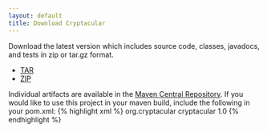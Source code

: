 ```yaml
---
layout: default
title: Download Cryptacular
---
```

Download the latest version which includes source code, classes, javadocs, and tests in zip or tar.gz format.

* [TAR](/downloads/1.1.0/cryptacular-1.1.0-dist.tar.gz)
* [ZIP](/downloads/1.1.0/cryptacular-1.1.0-dist.zip)

Individual artifacts are available in the [Maven Central Repository](http://repo1.maven.org/maven2/org/cryptacular/).
If you would like to use this project in your maven build, include the following in your pom.xml:
{% highlight xml %}
<dependencies>
  <dependency>
    <groupId>org.cryptacular</groupId>
    <artifactId>cryptacular</artifactId>
    <version>1.0</version>
  </dependency>
<dependencies>
{% endhighlight %}

